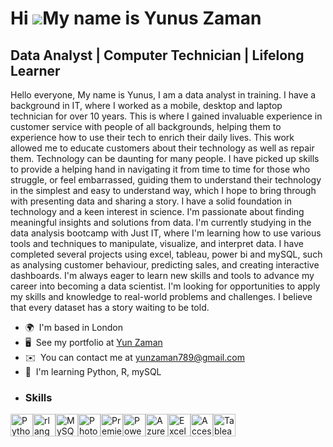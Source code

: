 Hi ![](https://user-images.githubusercontent.com/18350557/176309783-0785949b-9127-417c-8b55-ab5a4333674e.gif)My name is Yunus Zaman
===================================================================================================================================

Data Analyst | Computer Technician | Lifelong Learner
-----------------------------------------------------

Hello everyone, My name is Yunus, I am a data analyst in training. I have a background in IT, where I worked as a mobile, desktop and laptop technician for over 10 years. This is where I gained invaluable experience in customer service with people of all backgrounds, helping them to experience how to use their tech to enrich their daily lives. This work allowed me to educate customers about their technology as well as repair them. Technology can be daunting for many people. I have picked up skills to provide a helping hand in navigating it from time to time for those who struggle, or feel embarrassed, guiding them to understand their technology in the simplest and easy to understand way, which I hope to bring through with presenting data and sharing a story. I have a solid foundation in technology and a keen interest in science. I'm passionate about finding meaningful insights and solutions from data. I'm currently studying in the data analysis bootcamp with Just IT, where I'm learning how to use various tools and techniques to manipulate, visualize, and interpret data. I have completed several projects using excel, tableau, power bi and mySQL, such as analysing customer behaviour, predicting sales, and creating interactive dashboards. I'm always eager to learn new skills and tools to advance my career into becoming a data scientist. I'm looking for opportunities to apply my skills and knowledge to real-world problems and challenges. I believe that every dataset has a story waiting to be told.

*   🌍  I'm based in London
*   🖥️  See my portfolio at [Yun Zaman](http://https://sites.google.com/view/yunportfolio/home)
*   ✉️  You can contact me at [yunzaman789@gmail.com](mailto:yunzaman789@gmail.com)
*   🧠  I'm learning Python, R, mySQL
*   ### Skills 
<p align="left">
<a href="https://www.python.org/" target="_blank" rel="noreferrer"><img src="https://raw.githubusercontent.com/danielcranney/readme-generator/main/public/icons/skills/python-colored.svg" width="36" height="36" alt="Python" /></a><a href="https://www.r-project.org/" target="_blank" rel="noreferrer"><img src="https://raw.githubusercontent.com/danielcranney/readme-generator/main/public/icons/skills/rlang-colored.svg" width="36" height="36" alt="rlang" /></a><a href="https://www.mysql.com/" target="_blank" rel="noreferrer"><img src="https://raw.githubusercontent.com/danielcranney/readme-generator/main/public/icons/skills/mysql-colored.svg" width="36" height="36" alt="MySQL" /></a><a href="https://www.adobe.com/uk/products/photoshop.html" target="_blank" rel="noreferrer"><img src="https://raw.githubusercontent.com/danielcranney/readme-generator/main/public/icons/skills/photoshop-colored.svg" width="36" height="36" alt="Photoshop" /></a><a href="https://www.adobe.com/uk/products/premiere.html" target="_blank" rel="noreferrer"><img src="https://raw.githubusercontent.com/danielcranney/readme-generator/main/public/icons/skills/premierepro-colored.svg" width="36" height="36" alt="Premiere Pro" /></a><a href="https://www.microsoft.com/en-us/power-platform/products/power-bi" target="_blank" rel="noreferrer"><img src="https://cdn.worldvectorlogo.com/logos/power-bi.svg" width="36" height="36" alt="PowerBi" /></a><a href="https://azure.microsoft.com/en-gb" target="_blank" rel="noreferrer"><img src="https://cdn.worldvectorlogo.com/logos/azure-2.svg" width="36" height="36" alt="Azure" /></a><a href="https://www.microsoft.com/en-gb/microsoft-365/excel" target="_blank" rel="noreferrer"><img src="https://cdn.worldvectorlogo.com/logos/excel-4.svg" width="36" height="36" alt="Excel" /></a><a href="https://www.microsoft.com/en-gb/microsoft-365/access" target="_blank" rel="noreferrer"><img src="https://cdn.worldvectorlogo.com/logos/microsoft-access-1.svg" width="36" height="36" alt="Access" /></a><a href="https://www.tableau.com/en-gb" target="_blank" rel="noreferrer"><img src="https://cdn.worldvectorlogo.com/logos/tableau-software.svg" width="36" height="36" alt="Tableau" /></a>
                    </p>
              
